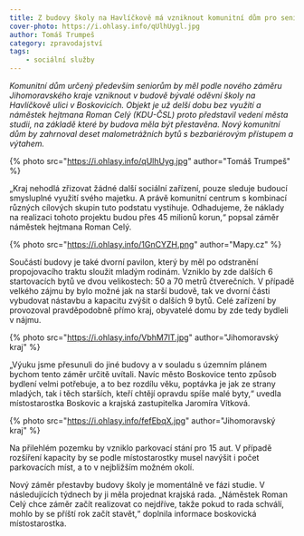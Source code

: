 ```yaml
---
title: Z budovy školy na Havlíčkově má vzniknout komunitní dům pro seniory
cover-photo: https://i.ohlasy.info/qUlhUygl.jpg
author: Tomáš Trumpeš
category: zpravodajství
tags:
    - sociální služby
---
```


*Komunitní dům určený především seniorům by měl podle nového záměru Jihomoravského kraje vzniknout v budově bývalé oděvní školy na Havlíčkově ulici v Boskovicích. Objekt je už delší dobu bez využití a náměstek hejtmana Roman Celý (KDU-ČSL) proto představil vedení města studii, na základě které by budova měla být přestavěna. Nový komunitní dům by zahrnoval deset malometrážních bytů s bezbariérovým přístupem a výtahem.*

{% photo src="https://i.ohlasy.info/qUlhUyg.jpg" author="Tomáš Trumpeš" %}

„Kraj nehodlá zřizovat žádné další sociální zařízení, pouze sleduje budoucí smysluplné využití svého majetku. A právě komunitní centrum s kombinací různých cílových skupin tuto podstatu vystihuje. Odhadujeme, že náklady na realizaci tohoto projektu budou přes 45 milionů korun,“ popsal záměr náměstek hejtmana Roman Celý.

{% photo src="https://i.ohlasy.info/1GnCYZH.png" author="Mapy.cz" %}

Součástí budovy je také dvorní pavilon, který by měl po odstranění propojovacího traktu sloužit mladým rodinám. Vzniklo by zde dalších 6 startovacích bytů ve dvou velikostech: 50 a 70 metrů čtverečních. V případě velkého zájmu by bylo možné jak na starší budově, tak ve dvorní části vybudovat nástavbu a kapacitu zvýšit o dalších 9 bytů. Celé zařízení by provozoval pravděpodobně přímo kraj, obyvatelé domu by zde tedy bydleli v nájmu.

{% photo src="https://i.ohlasy.info/VbhM7lT.jpg" author="Jihomoravský kraj" %}

„Výuku jsme přesunuli do jiné budovy a v souladu s územním plánem bychom tento záměr určitě uvítali. Navíc město Boskovice tento způsob bydlení velmi potřebuje, a to bez rozdílu věku, poptávka je jak ze strany mladých, tak i těch starších, kteří chtějí opravdu spíše malé byty,“ uvedla místostarostka Boskovic a krajská zastupitelka Jaromíra Vítková.

{% photo src="https://i.ohlasy.info/fefEbqX.jpg" author="Jihomoravský kraj" %}

Na přilehlém pozemku by vzniklo parkovací stání pro 15 aut. V případě rozšíření kapacity by se podle místostarostky musel navýšit i počet parkovacích míst, a to v nejbližším možném okolí.

Nový záměr přestavby budovy školy je momentálně ve fázi studie. V následujících týdnech by ji měla projednat krajská rada. „Náměstek Roman Celý chce záměr začít realizovat co nejdříve, takže pokud to rada schválí, mohlo by se příští rok začít stavět,“ doplnila informace boskovická místostarostka.
